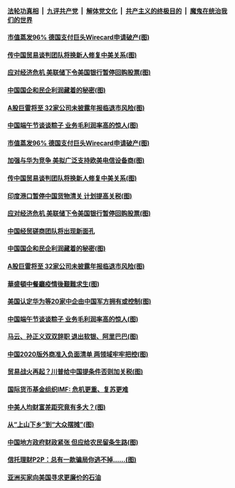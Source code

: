 

####  [法轮功真相](../../../../basic/blob/master/README.md?t=06270002) &nbsp;|&nbsp; [九评共产党](../../../../9ping.md/blob/master/README.md?t=06270002) &nbsp;|&nbsp; [解体党文化](../../../../jtdwh.md/blob/master/README.md?t=06270002)  &nbsp;|&nbsp; [共产主义的终极目的](../../../../gczydzjmd.md/blob/master/README.md?t=06270002) &nbsp;|&nbsp; [魔鬼在统治我们的世界](../../../../mgztzwmdsj.md/blob/master/README.md?t=06270002) 

#### [市值蒸发96% 德国支付巨头Wirecard申请破产(图)](../pages/p5/937805.md?t=06270002) 

#### [传中国贸易谈判团队将换新人修复中美关系(图)](../pages/p5/937793.md?t=06270002) 

#### [应对经济危机 美联储下令美国银行暂停回购股票(图)](../pages/p5/937760.md?t=06270002) 

#### [中国国企和民企利润藏着的秘密(图)](../pages/p5/937711.md?t=06270002) 

#### [A股巨雷将至 32家公司未披露年报临退市风险(图)](../pages/p5/937727.md?t=06270002) 

#### [中国端午节谈谈粽子 业务毛利润率高的惊人(图)](../pages/p5/937695.md?t=06270002) 

#### [市值蒸发96% 德国支付巨头Wirecard申请破产(图)](../pages/p5/937805.md?t=06270002) 

#### [加强与华为竞争 美拟广泛支持欧美电信设备商(图)](../pages/p5/937802.md?t=06270002) 

#### [传中国贸易谈判团队将换新人修复中美关系(图)](../pages/p5/937793.md?t=06270002) 

#### [印度港口暂停中国货物清关 计划提高关税(图)](../pages/p5/937779.md?t=06270002) 

#### [应对经济危机 美联储下令美国银行暂停回购股票(图)](../pages/p5/937760.md?t=06270002) 

#### [中国经贸磋商团队将出现新面孔](../pages/p5/937736.md?t=06270002) 

#### [中国国企和民企利润藏着的秘密(图)](../pages/p5/937711.md?t=06270002) 

#### [A股巨雷将至 32家公司未披露年报临退市风险(图)](../pages/p5/937727.md?t=06270002) 

#### [華盛頓中餐廳疫情後艱難求生(图)](../pages/p5/937726.md?t=06270002) 

#### [美国认定华为等20家中企由中国军方拥有或控制(图)](../pages/p5/937724.md?t=06270002) 

#### [中国端午节谈谈粽子 业务毛利润率高的惊人(图)](../pages/p5/937695.md?t=06270002) 

#### [马云、孙正义双双辞职 退出软银、阿里巴巴(图)](../pages/p5/937690.md?t=06270002) 

#### [中国2020版外商准入负面清单 两领域牢牢把控(图)](../pages/p5/937687.md?t=06270002) 

#### [贸易战火再起？川普给中国提条件否则加关税(图)](../pages/p5/937682.md?t=06270002) 

#### [国际货币基金组织IMF: 危机更重、复苏更难](../pages/p5/937676.md?t=06270002) 

#### [中美人均财富差距究竟有多大？(图)](../pages/p5/937633.md?t=06270002) 

#### [从“上山下乡”到“大众摆摊”(图)](../pages/p5/937620.md?t=06270002) 

#### [中国地方政府财政紧张 但应给农民留条生路(图)](../pages/p5/937593.md?t=06270002) 

#### [信托理财P2P：总有一款骗局你逃不掉……(图)](../pages/p5/937618.md?t=06270002) 

#### [亚洲买家向美国寻求更廉价的石油](../pages/p5/937608.md?t=06270002) 


